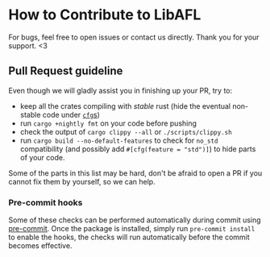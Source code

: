 # How to Contribute to LibAFL

For bugs, feel free to open issues or contact us directly. Thank you for your support. <3

## Pull Request guideline

Even though we will gladly assist you in finishing up your PR, try to:

- keep all the crates compiling with *stable* rust (hide the eventual non-stable code under [`cfg`s](https://github.com/AFLplusplus/LibAFL/blob/main/libafl/build.rs#L26))
- run `cargo +nightly fmt` on your code before pushing
- check the output of `cargo clippy --all` or `./scripts/clippy.sh`
- run `cargo build --no-default-features` to check for `no_std` compatibility (and possibly add `#[cfg(feature = "std")]`) to hide parts of your code.

Some of the parts in this list may be hard, don't be afraid to open a PR if you cannot fix them by yourself, so we can help.

### Pre-commit hooks

Some of these checks can be performed automatically during commit using [pre-commit](https://pre-commit.com/).
Once the package is installed, simply run `pre-commit install` to enable the hooks, the checks will run automatically before the commit becomes effective.